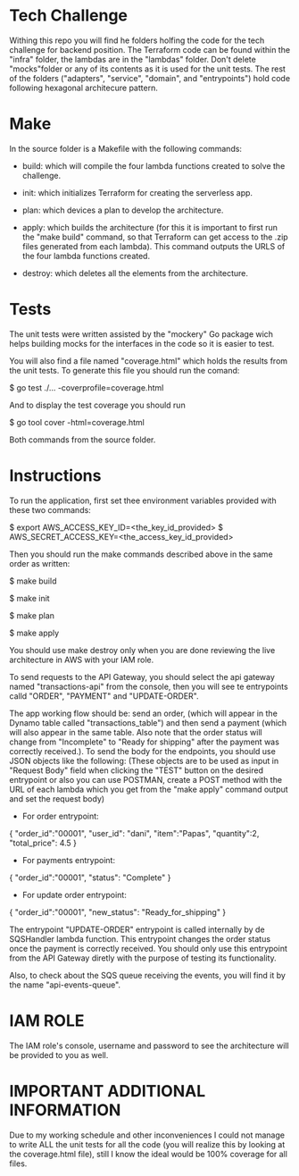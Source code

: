 # Tech Challenge

Withing this repo you will find he folders holfing the code for the tech challenge for backend position. The Terraform code can be found within the "infra" folder, the lambdas are in the "lambdas" folder. Don't delete "mocks"folder or any of its contents as it is used for the unit tests. The rest of the folders ("adapters", "service", "domain", and "entrypoints") hold code following hexagonal architecure pattern.

# Make

In the source folder is a Makefile with the following commands:

- build: which will compile the four lambda functions created to solve the challenge.

- init: which initializes Terraform for creating the serverless app.

- plan: which devices a plan to develop the architecture.

- apply: which builds the architecture (for this it is important to first run the "make build" command, so that Terraform can get access to the .zip files generated from each lambda). This command outputs the URLS of the four lambda functions created.

- destroy: which deletes all the elements from the architecture.

# Tests

The unit tests were written assisted by the "mockery" Go package wich helps building mocks for the interfaces in the code so it is easier to test.

You will also find a file named "coverage.html" which holds the results from the unit tests. To generate this file you should run the comand:

$ go test ./... -coverprofile=coverage.html

And to display the test coverage you should run

$ go tool cover -html=coverage.html

Both commands from the source folder.

# Instructions

To run the application, first set thee environment variables provided with these two commands:

$ export AWS_ACCESS_KEY_ID=<the_key_id_provided>
$ AWS_SECRET_ACCESS_KEY=<the_access_key_id_provided>

Then you should run the make commands described above in the same order as written:

$ make build

$ make init

$ make plan

$ make apply

You should use make destroy only when you are done reviewing the live architecture in AWS with your IAM role.

To send requests to the API Gateway, you should select the api gateway named "transactions-api" from the console, then you will see te entrypoints calld "ORDER", "PAYMENT" and "UPDATE-ORDER".

The app working flow should be: send an order, (which will appear in the Dynamo table called "transactions_table") and then send a payment (which will also appear in the same table. Also note that the order status will change from "Incomplete" to "Ready for shipping" after the payment was correctly received.). To send the body for the endpoints, you should use JSON objects like the following: (These objects are to be used as input in "Request Body" field when clicking the "TEST" button on the desired entrypoint or also you can use POSTMAN, create a POST method with the URL of each lambda which you get from the "make apply" command output and set the request body)

- For order entrypoint:

{
"order_id":"00001",
"user_id": "dani",
"item":"Papas",
"quantity":2,
"total_price": 4.5
}

- For payments entrypoint:

{
"order_id":"00001",
"status": "Complete"
}

- For update order entrypoint:

{
"order_id":"00001",
"new_status": "Ready_for_shipping"
}

The entrypoint "UPDATE-ORDER" entrypoint is called internally by de SQSHandler lambda function. This entrypoint changes the order status once the payment is correctly received. You should only use this entrypoint from the API Gateway diretly with the purpose of testing its functionality.

Also, to check about the SQS queue receiving the events, you will find it by the name "api-events-queue".

# IAM ROLE

The IAM role's console, username and password to see the architecture will be provided to you as well.

# IMPORTANT ADDITIONAL INFORMATION

Due to my working schedule and other inconveniences I could not manage to write ALL the unit tests for all the code (you will realize this by looking at the coverage.html file), still I know the ideal would be 100% coverage for all files.
